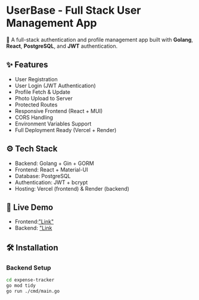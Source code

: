 # UserBase - Full Stack User Management App

🚀 A full-stack authentication and profile management app built with **Golang**, **React**, **PostgreSQL**, and **JWT** authentication.

## ✨ Features

- User Registration
- User Login (JWT Authentication)
- Profile Fetch & Update
- Photo Upload to Server
- Protected Routes
- Responsive Frontend (React + MUI)
- CORS Handling
- Environment Variables Support
- Full Deployment Ready (Vercel + Render)

## ⚙️ Tech Stack

- Backend: Golang + Gin + GORM
- Frontend: React + Material-UI
- Database: PostgreSQL
- Authentication: JWT + bcrypt
- Hosting: Vercel (frontend) & Render (backend)

## 🚀 Live Demo

- Frontend:["Link"](https://userbase-ars1810s-projects.vercel.app/)
- Backend: ["Link](https://userbase-2.onrender.com)

## 🛠️ Installation

### Backend Setup

```bash
cd expense-tracker
go mod tidy
go run ./cmd/main.go
